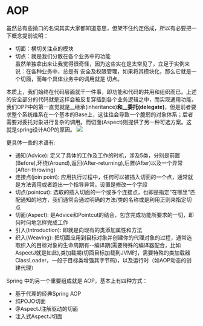 # AOP

虽然总有些拗口的名词其实大家都知道意思，但架不住约定俗成，所以有必要把一下概念提前说明：   
  - 切面：横切关注点的模块     
  - 切点：就是我们分散在各个业务中的功能   
虽然单独拿出来让我觉得很奇怪，因为这些实在是太常见了，立足于实例来说：在各种业务中，总是有 安全及权限管理，如果将其模块化，那么它就是一个切面，而每个具体业务中的调用就是 切点。

本质上，我们始终在代码层面就干一件事，即功能和代码的共用和组织而已。上述的安全部分的代码就是这样会被反复穿插到各个业务逻辑之中，而实现通用功能，我们OPP中的第一直觉就是__继承(inheritance)__和__委托(delegate)__，但是前者要求整个系统维系在一个基本的Base上，这往往会导致一个脆弱的对象体系；后者需要对委托对象进行复杂的调用。而切面(Aspect)则提供了另一种可选方案。这就是spring设计AOP的原因。
![](https://wx2.sinaimg.cn/mw690/006mou3Bly1g2jk29zmvuj312c0m80ya.jpg)
   
更具体一些的术语有:    
- 通知(Advice): 定义了具体的工作及工作的时机，涉及5类，分别是前置(Before),环绕(Around),返回(After-returning),后置(After)以及一个异常(After-throwing)   
- 连接点(join point): 应用执行过程中，任何可以被插入切面的一个点，通常就是方法调用或者跑出一个指导异常，设置是修改一个字段    
- 切点(pointcut): 选取的插入切面的一个或多个连接点，也即是指定"在哪里"匹配通知的地方，我们通常会通过明确的方法/类的名称或是利用正则来指定切点    
- 切面(Aspect): 是Advice和Pointcut的结合，包含完成功能所要求的一切，即何时何地怎样完成工作
- 引入(Introduction): 即就是向现有的类添加属性和方法    
- 织入(Weaving): 把切面应用到目标对象并创建你的代理对象的过程，通常选取织入的目标对象的生命周期有--编译期(需要特殊的编译器配合，比如AspectJ就是如此),类加载期(切面目标加载到JVM时，需要特殊的类加载器ClassLoader，一般于目标类增强其字节码)，以及运行时（如AOP动态的创建代理）





Spring 中的另一个重要组成就是 AOP，基本上有四种方式：     
- 基于代理的经典Spring AOP
- 纯POJO切面
- @AspectJ注解驱动的切面
- 注入式AspectJ切面

